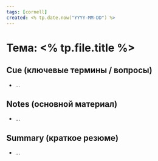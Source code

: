 ```yaml
---
tags: [cornell]
created: <% tp.date.now("YYYY-MM-DD") %>
---
```


# Тема: <% tp.file.title %>

## Cue (ключевые термины / вопросы)
- …

## Notes (основной материал)
- …

## Summary (краткое резюме)
- …
